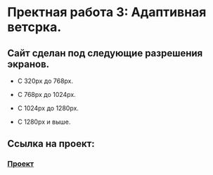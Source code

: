 # Пректная работа 3: Адаптивная ветсрка.

## Сайт сделан под следующие разрешения экранов.

* С 320px до 768px.

* C 768px до 1024px.

* С 1024px до 1280px.

* С 1280px и выше.



##  Ссылка на проект: 


### [Проект](https://vladimir412.github.io/russian-travel/)